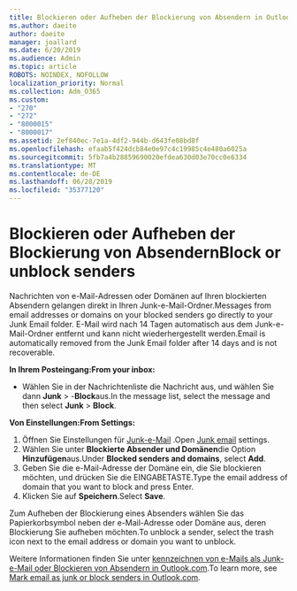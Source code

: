 ```yaml
---
title: Blockieren oder Aufheben der Blockierung von Absendern in Outlook.com
ms.author: daeite
author: daeite
manager: joallard
ms.date: 6/20/2019
ms.audience: Admin
ms.topic: article
ROBOTS: NOINDEX, NOFOLLOW
localization_priority: Normal
ms.collection: Adm_O365
ms.custom:
- "270"
- "272"
- "8000015"
- "8000017"
ms.assetid: 2ef840ec-7e1a-4df2-944b-d643fe08bd8f
ms.openlocfilehash: efaab5f424dcb84e0e97c4c19985c4e480a6025a
ms.sourcegitcommit: 5fb7a4b28859690020efdea630d03e70cc0e6334
ms.translationtype: MT
ms.contentlocale: de-DE
ms.lasthandoff: 06/28/2019
ms.locfileid: "35377120"
---
```

# <a name="block-or-unblock-senders"></a><span data-ttu-id="33ea5-102">Blockieren oder Aufheben der Blockierung von Absendern</span><span class="sxs-lookup"><span data-stu-id="33ea5-102">Block or unblock senders</span></span>

<span data-ttu-id="33ea5-103">Nachrichten von e-Mail-Adressen oder Domänen auf Ihren blockierten Absendern gelangen direkt in Ihren Junk-e-Mail-Ordner.</span><span class="sxs-lookup"><span data-stu-id="33ea5-103">Messages from email addresses or domains on your blocked senders go directly to your Junk Email folder.</span></span> <span data-ttu-id="33ea5-104">E-Mail wird nach 14 Tagen automatisch aus dem Junk-e-Mail-Ordner entfernt und kann nicht wiederhergestellt werden.</span><span class="sxs-lookup"><span data-stu-id="33ea5-104">Email is automatically removed from the Junk Email folder after 14 days and is not recoverable.</span></span>

<span data-ttu-id="33ea5-105">**In Ihrem Posteingang:**</span><span class="sxs-lookup"><span data-stu-id="33ea5-105">**From your inbox:**</span></span>

- <span data-ttu-id="33ea5-106">Wählen Sie in der Nachrichtenliste die Nachricht aus, und wählen Sie dann **Junk** > -**Block**aus.</span><span class="sxs-lookup"><span data-stu-id="33ea5-106">In the message list, select the message and then select **Junk** > **Block**.</span></span>

<span data-ttu-id="33ea5-107">**Von Einstellungen:**</span><span class="sxs-lookup"><span data-stu-id="33ea5-107">**From Settings:**</span></span>

1. <span data-ttu-id="33ea5-108">Öffnen Sie Einstellungen für [Junk-e-Mail](https://outlook.live.com/mail/options/mail/junkEmail) .</span><span class="sxs-lookup"><span data-stu-id="33ea5-108">Open [Junk email](https://outlook.live.com/mail/options/mail/junkEmail) settings.</span></span>
2. <span data-ttu-id="33ea5-109">Wählen Sie unter **Blockierte Absender und Domänen**die Option **Hinzufügen**aus.</span><span class="sxs-lookup"><span data-stu-id="33ea5-109">Under **Blocked senders and domains**, select **Add**.</span></span>
3. <span data-ttu-id="33ea5-110">Geben Sie die e-Mail-Adresse der Domäne ein, die Sie blockieren möchten, und drücken Sie die EINGABETASTE.</span><span class="sxs-lookup"><span data-stu-id="33ea5-110">Type the email address of domain that you want to block and press Enter.</span></span>
4. <span data-ttu-id="33ea5-111">Klicken Sie auf **Speichern**.</span><span class="sxs-lookup"><span data-stu-id="33ea5-111">Select **Save**.</span></span>

<span data-ttu-id="33ea5-112">Zum Aufheben der Blockierung eines Absenders wählen Sie das Papierkorbsymbol neben der e-Mail-Adresse oder Domäne aus, deren Blockierung Sie aufheben möchten.</span><span class="sxs-lookup"><span data-stu-id="33ea5-112">To unblock a sender, select the trash icon next to the email address or domain you want to unblock.</span></span>

<span data-ttu-id="33ea5-113">Weitere Informationen finden Sie unter [kennzeichnen von e-Mails als Junk-e-Mail oder Blockieren von Absendern in Outlook.com](https://support.office.com/article/a3ece97b-82f8-4a5e-9ac3-e92fa6427ae4?wt.mc_id=Office_Outlook_com_Alchemy).</span><span class="sxs-lookup"><span data-stu-id="33ea5-113">To learn more, see [Mark email as junk or block senders in Outlook.com](https://support.office.com/article/a3ece97b-82f8-4a5e-9ac3-e92fa6427ae4?wt.mc_id=Office_Outlook_com_Alchemy).</span></span>